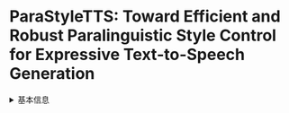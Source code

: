 # ParaStyleTTS: Toward Efficient and Robust Paralinguistic Style Control for Expressive Text-to-Speech Generation

<details>
<summary>基本信息</summary>

- 标题: "ParaStyleTTS: Toward Efficient and Robust Paralinguistic Style Control for Expressive Text-to-Speech Generation."
- 作者:
  - 01 Haowei Lou
  - 02 Hye-Young Paik
  - 03 Wen Hu
  - 04 Lina Yao
- 链接:
  - [ArXiv](https://arxiv.org/abs/2510.18308v1)
  - [Publication]()
  - [Github]()
  - [Demo]()
- 文件:
  - [ArXiv:2510.18308v1](PDF/2025.10.21_2510.18308v1_ParaStyleTTS__Toward_Efficient_and_Robust_Paralinguistic_Style_Control_for_Expressive_Text-to-Speech_Generation.pdf)
  - [Publication] #TODO

</details>
